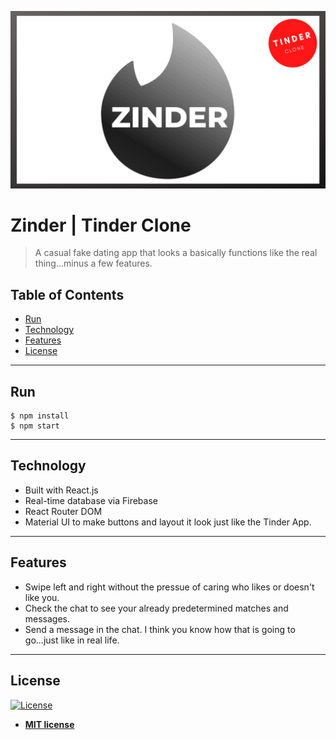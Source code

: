<a href=""><img src="/src/zinder.png" title="News Talk" alt="News Talk Logo"></a>

# Zinder | Tinder Clone

> A casual fake dating app that looks a basically functions like the real thing...minus a few features.


## Table of Contents

- [Run](#run)
- [Technology](#technology)
- [Features](#features)
- [License](#license)

---

## Run
```shell
$ npm install
$ npm start
```
---

## Technology

- Built with React.js
- Real-time database via Firebase
- React Router DOM
- Material UI to make buttons and layout it look just like the Tinder App.

---

## Features

- Swipe left and right without the pressue of caring who likes or doesn't like you.
- Check the chat to see your already predetermined matches and messages.
- Send a message in the chat. I think you know how that is going to go...just like in real life.

---

## License

[![License](http://img.shields.io/:license-mit-blue.svg?style=flat-square)](http://badges.mit-license.org)

- **[MIT license](http://opensource.org/licenses/mit-license.php)**